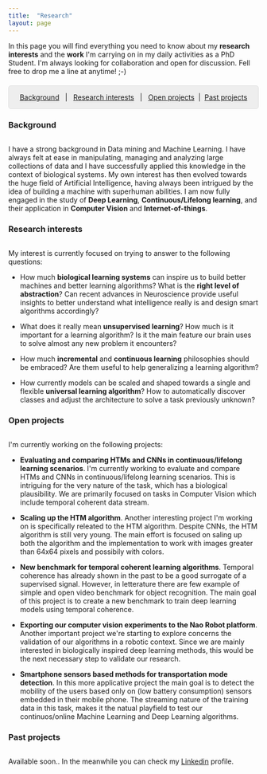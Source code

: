 ```yaml
---
title:  "Research"
layout: page
---
```


In this page you will find everything you need to know about my **research interests** and the **work** I'm carrying on in my daily activities as a PhD Student. I'm always looking for collaboration and open for discussion. Fell free to drop me a line at anytime! ;-)

<p style="background: rgba(0,0,0,0.06) none repeat scroll 0% 0%; border: 1px solid rgb(222, 222, 222); padding: 1em; border-radius: 5px; text-align: center; margin-top:20px">
<a href="#background">Background</a> &nbsp; | &nbsp; <a href="#interests">Research interests</a> &nbsp; | &nbsp; <a href="#projects">Open projects</a> &nbsp;| &nbsp;<a href="#pastprojects">Past projects</a><br>
</p>

<a href="#background"></a>
<h3 id="background" style="margin-bottom: 30px;">Background</h3> 

I have a strong background in Data mining and Machine Learning. I have always felt at ease in manipulating, managing and analyzing large collections of data and I have successfully applied this knowledge in the context of biological systems.
My own interest has then evolved towards the huge field of Artificial Intelligence, having always been intrigued by the idea of building a machine with superhuman abilities. I am now fully engaged in the study of **Deep Learning**, **Continuous/Lifelong learning**, and their application in **Computer Vision** and **Internet-of-things**.

<a href="#interests"></a>
<h3 id="interests" style="margin-bottom: 30px;">Research interests</h3>

My interest is currently focused on trying to answer to the following questions:

* How much **biological learning systems** can inspire us to build better machines and better learning algorithms? What is the **right level of abstraction**? Can recent advances in Neuroscience provide useful insights to better understand what intelligence really is and design smart algorithms accordingly?

* What does it really mean **unsupervised learning**? How much is it important for a learning algorithm? Is it the main feature our brain uses to solve almost any new problem it encounters?

* How much **incremental** and **continuous learning** philosophies should be embraced? Are them useful to help generalizing a learning algorithm?

* How currently models can be scaled and shaped towards a single and flexible **universal learning algorithm**? How to automatically discover classes and adjust the architecture to solve a task previously unknown?

<a href="#projects"></a>
<h3 id="projects" style="margin-bottom: 30px;">Open projects</h3>

I'm currently working on the following projects:

* **Evaluating and comparing HTMs and CNNs in continuous/lifelong learning scenarios**.
	I'm currently working to evaluate and compare HTMs and CNNs in continuous/lifelong learning scenarios. This is intriguing for the very nature of the task, which has a biological plausibility. We are primarily focused on tasks in Computer Vision which include temporal coherent data stream.

* **Scaling up the HTM algorithm**.
  Another interesting project I'm working on is specifically releated to the HTM algorithm. Despite CNNs, the HTM algorithm is still very young. The main effort is focused on saling up both the algorithm and the implementation to work with images greater than 64x64 pixels and possibily with colors.

* **New benchmark for temporal coherent learning algorithms**.
  Temporal coherence has already shown in the past to be a good surrogate of a supervised signal. However, in letterature there are few example of simple and open video benchmark for object recognition. The main goal of this project is to create a new benchmark to train deep learning models using temporal coherence.

* **Exporting our computer vision experiments to the Nao Robot platform**.
  Another important project we're starting to explore concerns the validation of our algorithms in a robotic context. Since we are mainly interested in biologically inspired deep learning methods, this would be the next necessary step to validate our research.

* **Smartphone sensors based methods for transportation mode detection**.
	In this more applicative project the main goal is to detect the mobility of the users based only on (low battery consumption) sensors embedded in their mobile phone. The streaming nature of the training data in this task, makes it the natual playfield to test our continuos/online Machine Learning and Deep Learning algorithms.

<a href="#pastprojects"></a>
<h3 id="pastprojects" style="margin-bottom: 30px;">Past projects</h3>

Available soon.. In the meanwhile you can check my [Linkedin][linkedin] profile.

[linkedin]: https://www.linkedin.com/in/vincenzo
